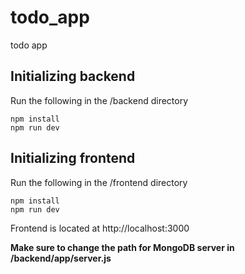 # todo_app
todo app
## Initializing backend
Run the following in the /backend directory
```
npm install
npm run dev
```
## Initializing frontend
Run the following in the /frontend directory
```
npm install
npm run dev
```
Frontend is located at http://localhost:3000

**Make sure to change the path for MongoDB server in /backend/app/server.js**
